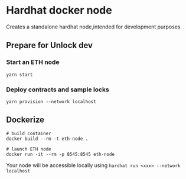 # Hardhat docker node

Creates a standalone hardhat node,intended for development purposes

## Prepare for Unlock dev

### Start an ETH node

```
yarn start
```

### Deploy contracts and sample locks

```
yarn provision --network localhost
```

## Dockerize

```
# build container
docker build --rm -t eth-node .

# launch ETH node
docker run -it --rm -p 8545:8545 eth-node
```

Your node will be accessible locally using `hardhat run <xxx> --network localhost`
